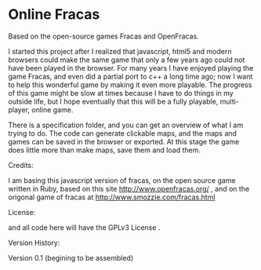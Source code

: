 Online Fracas
========================

Based on the open-source games Fracas and OpenFracas.

I started this project after I realized that javascript, html5 and modern browsers could make the same game that only a few years ago could not have been played in the browser. For many years I have enjoyed playing the game Fracas, and even did a partial port to c++ a long time ago; now I want to help this wonderful game by making it even more playable. The progress of this game might be slow at times because I have to do things in my outside life, but I hope eventually that this will be a fully playable, multi-player, online game.

There is a specification folder, and you can get an overview of what I am trying to do. The code can generate clickable maps, and the maps and games can be saved in the browser or exported. At this stage the game does little more than make maps, save them and load them.

Credits:

I am basing this javascript version of fracas, on the open source game written in Ruby, based on this site
http://www.openfracas.org/ , and on the origonal game of fracas at http://www.smozzie.com/fracas.html

License:

and all code here will have the GPLv3 License .


Version History:

   Version 0.1 (begining to be assembled)


